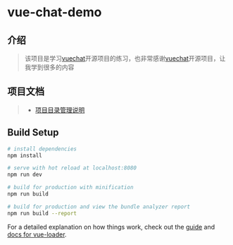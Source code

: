 # vue-chat-demo

## 介绍
> 该项目是学习[vuechat](https://github.com/clm960227/vuechat)开源项目的练习，也非常感谢[vuechat](https://github.com/clm960227/vuechat)开源项目，让我学到很多的内容
## 项目文档
> + [项目目录管理说明](./docs/01_项目目录管理.md)
## Build Setup

``` bash
# install dependencies
npm install

# serve with hot reload at localhost:8080
npm run dev

# build for production with minification
npm run build

# build for production and view the bundle analyzer report
npm run build --report
```

For a detailed explanation on how things work, check out the [guide](http://vuejs-templates.github.io/webpack/) and [docs for vue-loader](http://vuejs.github.io/vue-loader).
